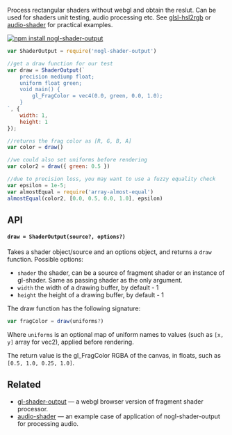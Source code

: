 Process rectangular shaders without webgl and obtain the reslut. Can be used for shaders unit testing, audio processing etc. See [glsl-hsl2rgb](https://github.com/Jam3/glsl-hsl2rgb) or [audio-shader](https://github.com/audio-lab/audio-shader) for practical examples.


[![npm install nogl-shader-output](https://nodei.co/npm/nogl-shader-output.png?mini=true)](https://npmjs.org/package/nogl-shader-output/)


```js
var ShaderOutput = require('nogl-shader-output')

//get a draw function for our test
var draw = ShaderOutput(`
    precision mediump float;
    uniform float green;
    void main() {
        gl_FragColor = vec4(0.0, green, 0.0, 1.0);
    }
`, {
    width: 1,
    height: 1
});

//returns the frag color as [R, G, B, A]
var color = draw()

//we could also set uniforms before rendering
var color2 = draw({ green: 0.5 })

//due to precision loss, you may want to use a fuzzy equality check
var epsilon = 1e-5;
var almostEqual = require('array-almost-equal')
almostEqual(color2, [0.0, 0.5, 0.0, 1.0], epsilon)
```

## API

#### `draw = ShaderOutput(source?, options?)`

Takes a shader object/source and an options object, and returns a `draw` function. Possible options:

- `shader` the shader, can be a source of fragment shader or an instance of gl-shader. Same as passing shader as the only argument.
- `width` the width of a drawing buffer, by default - 1
- `height` the height of a drawing buffer, by default - 1

The draw function has the following signature:

```js
var fragColor = draw(uniforms?)
```

Where `uniforms` is an optional map of uniform names to values (such as `[x, y]` array for vec2), applied before rendering.

The return value is the gl_FragColor RGBA of the canvas, in floats, such as `[0.5, 1.0, 0.25, 1.0]`.

## Related

* [gl-shader-output](http://npmjs.org/package/gl-shader-output) — a webgl browser version of fragment shader processor.
* [audio-shader](https://github.com/audio-lab/audio-shader) — an example case of application of nogl-shader-output for processing audio.